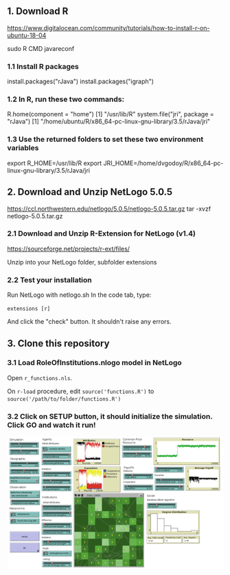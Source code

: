 ## 1. Download R

https://www.digitalocean.com/community/tutorials/how-to-install-r-on-ubuntu-18-04

sudo R CMD javareconf

### 1.1 Install R packages

install.packages("rJava")
install.packages("igraph")

### 1.2 In R, run these two commands:
R.home(component = "home")
[1] "/usr/lib/R"
system.file("jri", package = "rJava")
[1] "/home/ubuntu/R/x86_64-pc-linux-gnu-library/3.5/rJava/jri"

### 1.3 Use the returned folders to set these two environment variables
export R_HOME=/usr/lib/R
export JRI_HOME=/home/dvgodoy/R/x86_64-pc-linux-gnu-library/3.5/rJava/jri

## 2. Download and Unzip NetLogo 5.0.5

https://ccl.northwestern.edu/netlogo/5.0.5/netlogo-5.0.5.tar.gz
tar -xvzf netlogo-5.0.5.tar.gz

### 2.1 Download and Unzip R-Extension for NetLogo (v1.4)

https://sourceforge.net/projects/r-ext/files/

Unzip into your NetLogo folder, subfolder extensions

### 2.2 Test your installation

Run NetLogo with netlogo.sh
In the code tab, type:

`extensions [r]`

And click the "check" button. It shouldn't raise any errors.

## 3. Clone this repository

### 3.1 Load RoleOfInstitutions.nlogo model in NetLogo

Open `r_functions.nls`. 

On `r-load` procedure, edit `source('functions.R')` to `source('/path/to/folder/functions.R')`

### 3.2 Click on SETUP button, it should initialize the simulation. Click GO and watch it run!

![netlogo](/images/institutions_nlogo.png)
